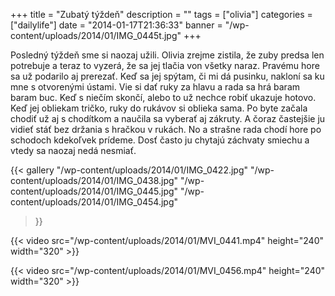 +++
title = "Zubatý týždeň"
description = ""
tags = ["olivia"]
categories = ["dailylife"]
date = "2014-01-17T21:36:33"
banner = "/wp-content/uploads/2014/01/IMG_0445t.jpg"
+++

Posledný týždeň sme si naozaj užili. Olivia zrejme zistila, že zuby predsa len potrebuje a teraz to vyzerá, že sa jej tlačia von všetky naraz. Pravému hore sa už podarilo aj prerezať. Keď
sa jej spýtam, či mi dá pusinku, nakloní sa ku mne s otvorenými ústami. Vie si dať ruky za hlavu a
rada sa hrá baram baram buc. Keď s niečím skončí, alebo to už nechce robiť ukazuje hotovo. Keď jej
obliekam tričko, ruky do rukávov si oblieka sama. Po byte začala chodiť už aj s chodítkom a naučila
sa vyberať aj zákruty. A čoraz častejšie ju vidieť stáť bez držania s hračkou v rukách. No a
strašne rada chodí hore po schodoch kdekoľvek prídeme. Dosť často ju chytajú záchvaty smiechu a
vtedy sa naozaj nedá nesmiať.

{{< gallery
    "/wp-content/uploads/2014/01/IMG_0422.jpg"
    "/wp-content/uploads/2014/01/IMG_0438.jpg"
    "/wp-content/uploads/2014/01/IMG_0445.jpg"
    "/wp-content/uploads/2014/01/IMG_0454.jpg"
>}}

{{< video src="/wp-content/uploads/2014/01/MVI_0441.mp4" height="240" width="320" >}}



{{< video src="/wp-content/uploads/2014/01/MVI_0456.mp4" height="240" width="320" >}}

